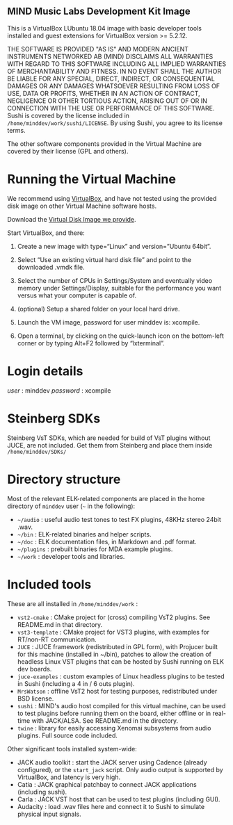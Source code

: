 ## MIND Music Labs Development Kit Image

This is a VirtualBox LUbuntu 18.04 image with basic developer tools installed
and guest extensions for VirtualBox version >= 5.2.12.

THE SOFTWARE IS PROVIDED "AS IS" AND MODERN ANCIENT INSTRUMENTS NETWORKED AB (MIND) DISCLAIMS ALL WARRANTIES WITH REGARD TO THIS SOFTWARE INCLUDING ALL IMPLIED WARRANTIES OF MERCHANTABILITY AND FITNESS. IN NO EVENT SHALL THE AUTHOR BE LIABLE FOR ANY SPECIAL, DIRECT, INDIRECT, OR CONSEQUENTIAL DAMAGES OR ANY DAMAGES WHATSOEVER RESULTING FROM LOSS OF USE, DATA OR PROFITS, WHETHER IN AN ACTION OF CONTRACT, NEGLIGENCE OR OTHER TORTIOUS ACTION, ARISING OUT OF OR IN CONNECTION WITH THE USE OR PERFORMANCE OF THIS SOFTWARE.
Sushi is covered by the license included in `/home/minddev/work/sushi/LICENSE`.
By using Sushi, you agree to its license terms.

The other software components provided in the Virtual Machine are covered by their license (GPL and others).

# Running the Virtual Machine

We recommend using [VirtualBox](https://www.virtualbox.org/wiki/Downloads), and have not tested using the provided disk image on other Virtual Machine software hosts.

Download the [Virtual Disk Image we provide](https://drive.google.com/open?id=12Tosw9DMljj20BPMYO2VVAfPygOf1VLH).

Start VirtualBox, and there:

1. Create a new image with type=“Linux” and version=”Ubuntu 64bit”.

2. Select “Use an existing virtual hard disk file” and point to the downloaded .vmdk file.
3. Select the number of CPUs in Settings/System and eventually video memory under Settings/Display, suitable for the performance you want versus what your computer is capable of.
4. (optional) Setup a shared folder on your local hard drive.
5. Launch the VM image, password for user minddev is: xcompile.
6. Open a terminal, by clicking on the quick-launch icon on the bottom-left corner or by typing Alt+F2
followed by “lxterminal”.

# Login details

*user* : minddev
*password* : xcompile

# Steinberg SDKs

Steinberg VsT SDKs, which are needed for build of VsT plugins without JUCE, are not included.
Get them from Steinberg and place them inside `/home/minddev/SDKs/`

# Directory structure

Most of the relevant ELK-related components are placed in the home directory of `minddev` user (`~` in the following):

  * `~/audio`   : useful audio test tones to test FX plugins, 48KHz stereo 24bit .wav.
  * `~/bin`     : ELK-related binaries and helper scripts.
  * `~/doc`     : ELK documentation files, in Markdown and .pdf format.
  * `~/plugins` : prebuilt binaries for MDA example plugins.
  * `~/work`    : developer tools and libraries.

# Included tools

These are all installed in `/home/minddev/work` :

  * `vst2-cmake` : CMake project for (cross) compiling VsT2 plugins. See README.md in that directory.
  * `vst3-template` : CMake project for VST3 plugins, with examples for RT/non-RT communication.
  * `JUCE` : JUCE framework (redistributed in GPL form), with Projucer built for this machine (installed in ~/bin), patches to allow the creation of headless Linux VST plugins that can be hosted by Sushi running on ELK dev boards.
  * `juce-examples` : custom examples of Linux headless plugins to be tested in Sushi (including a 4 in / 6 outs plugin).
  * `MrsWatson` : offline VsT2 host for testing purposes, redistributed under BSD license.
  * `sushi` : MIND's audio host compiled for this virtual machine, can be used to test plugins before running them  on the board, either offline or in real-time with JACK/ALSA. See README.md in the directory.
  * `twine` : library for easily accessing Xenomai subsystems from audio plugins. Full source code included.

Other significant tools installed system-wide:

  * JACK audio toolkit : start the JACK server using Cadence (already configured), or the `start_jack` script.
    Only audio output is supported by VirtualBox, and latency is very high.
  * Catia : JACK graphical patchbay to connect JACK applications (including sushi).
  * Carla : JACK VST host that can be used to test plugins (including GUI).
  * Audacity : load .wav files here and connect it to Sushi to simulate physical input signals.

